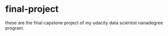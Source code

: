 # final-project
these are the final capstone project  of my udacity data scientist nanadegree program.

